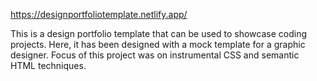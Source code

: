 https://designportfoliotemplate.netlify.app/

This is a design portfolio template that can be used to showcase coding projects. Here, it has been designed with a mock template for a graphic designer. Focus of this project was on instrumental CSS and semantic HTML techniques.
